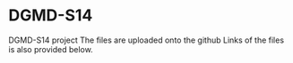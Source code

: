 # DGMD-S14
DGMD-S14 project
The files are uploaded onto the github
Links of the files is also provided below.
